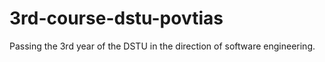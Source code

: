 # 3rd-course-dstu-povtias
 Passing the 3rd year of the DSTU in the direction of software engineering.
